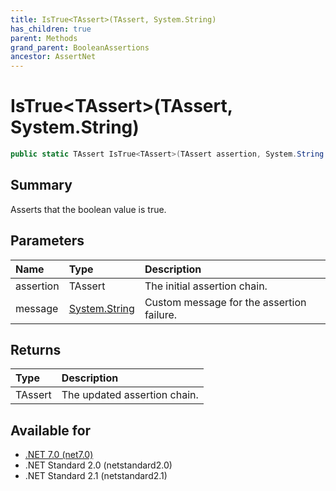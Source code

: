 ```yaml
---
title: IsTrue<TAssert>(TAssert, System.String)
has_children: true
parent: Methods
grand_parent: BooleanAssertions
ancestor: AssertNet
---
```

# IsTrue&lt;TAssert&gt;(TAssert, System.String)

```csharp
public static TAssert IsTrue<TAssert>(TAssert assertion, System.String message);
```

## Summary
Asserts that the boolean value is true.

## Parameters
| Name      | Type                                                                        | Description                               |
|:----------|:----------------------------------------------------------------------------|:------------------------------------------|
| assertion | TAssert                                                                     | The initial assertion chain.              |
| message   | [System.String](https://learn.microsoft.com/en-us/dotnet/api/system.string) | Custom message for the assertion failure. |


## Returns
| Type    | Description                  |
|:--------|:-----------------------------|
| TAssert | The updated assertion chain. |

## Available for
- [.NET 7.0 (net7.0)](https://versionsof.net/core/7.0/)
- .NET Standard 2.0 (netstandard2.0)
- .NET Standard 2.1 (netstandard2.1)
